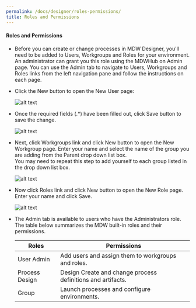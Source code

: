 ```yaml
---
permalink: /docs/designer/roles-permissions/
title: Roles and Permissions
---
```


####  Roles and Permissions
- Before you can create or change processes in MDW Designer, you'll need to be added to Users, Workgroups and Roles for your environment.  An administrator can grant you 
  this role using the MDWHub on Admin page.  You can use the Admin tab to navigate to Users, Workgroups and Roles links from the left navigation pane and follow the instructions
  on each page. 
  
- Click the New button to open the New User page:

  ![alt text](../images/addUser.png "addUser")
  
- Once the required fields (.*) have been filled out, click Save button to save the change.

  ![alt text](../images/addUser2.png "addUser2")

- Next, click Workgroups link and click New button to open the New Workgroup page. Enter your name and select the name of the group you are adding from the Parent drop down list box.  
  You may need to repeat this step to add yourself to each group listed in the drop down list box.
  
  ![alt text](../images/addGroup.png "addGroup")
  
- Now click Roles link and click New button to open the New Role page. Enter your name and click Save.  

   ![alt text](../images/addRole.png "addRole") 

- The Admin tab is available to users who have the Administrators role.  The table below summarizes the MDW built-in roles and their permissions.

  Roles           |   Permissions
  ----------------|---------------
  User Admin | Add users and assign them to workgroups and roles.
  Process Design | Design Create and change process definitions and artifacts.
  Group | Launch processes and configure environments.                                                                                              